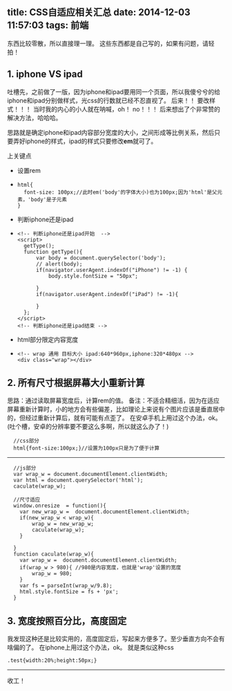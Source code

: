 title: CSS自适应相关汇总
date: 2014-12-03 11:57:03
tags: 前端
---
东西比较零散，所以直接理一理。
这些东西都是自己写的，如果有问题，请轻拍！
## 1. iphone VS ipad
吐槽先，之前做了一版，因为iphone和ipad要用同一个页面，所以我傻兮兮的给iphone和ipad分别做样式，光css的行数就已经不忍直视了。
后来！！ 要改样式！！！ 当时我的内心的小人就在呐喊，oh！ no！！！
后来想出了个非常赞的解决方法，哈哈哈。

思路就是确定iphone和ipad内容部分宽度的大小，之间形成等比例关系，然后只要弄好iphone的样式，ipad的样式只要修改**em**就可了。

上关键点
- 设置rem
- 
	  html{
		font-size: 100px;//此时em('body'的字体大小)也为100px;因为'html'是父元素，'body'是子元素
	  }
- 判断iphone还是ipad
- 
	  <!-- 判断iphone还是ipad开始  -->
	  <script>
		getType();
	    function getType(){  
	    	var body = document.querySelector('body');
	    	// alert(body);
            if(navigator.userAgent.indexOf("iPhone") != -1) {  
            	body.style.fontSize = "50px";
                 
            }  
            if(navigator.userAgent.indexOf("iPad") != -1){  
                   
            }  
        };  	
	  </script>
	  <!-- 判断iphone还是ipad结束 -->
- html部分限定内容宽度
- 
	  <!-- wrap 通用 目标大小 ipad:640*960px,iphone:320*480px -->
	  <div class="wrap"></div>	

## 2. 所有尺寸根据屏幕大小重新计算
思路：通过读取屏幕宽度后，计算rem的值。
备注：不适合精细活，因为在适应屏幕重新计算时，小的地方会有些偏差，比如理论上来说有个图片应该是垂直居中的，但经过重新计算后，就有可能有点歪了。
在安卓手机上用过这个办法，ok。(吐个槽，安卓的分辨率要不要这么多啊，所以就这么办了！)

      //css部分
      html{font-size:100px;}//设置为100px只是为了便于计算
***

      //js部分
      var wrap_w = document.documentElement.clientWidth;
      var html = document.querySelector('html');   
      caculate(wrap_w);

      //尺寸适应
      window.onresize  = function(){
        var new_wrap_w =  document.documentElement.clientWidth;
        if(new_wrap_w < wrap_w){
            wrap_w = new_wrap_w;
            caculate(wrap_w);
        }
        
      }
      function caculate(wrap_w){
        var wrap_w =  document.documentElement.clientWidth;
        if(wrap_w > 980){ //980是内容宽度，也就是'wrap'设置的宽度
            wrap_w = 980;
        }
        var fs = parseInt(wrap_w/9.8);
        html.style.fontSize = fs + 'px';
      } 
## 3. 宽度按照百分比，高度固定
我发现这种还是比较实用的，高度固定后，写起来方便多了。至少垂直方向不会有啥偏的了。
在iphone上用过这个办法，ok。
就是类似这种css

    .test{width:20%;height:50px;}
***
收工！






